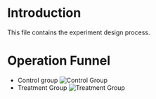 
# Introduction
This file contains the experiment design process.

# Operation Funnel

- Control group ![Control Group](control.png)
- Treatment Group ![Treatment Group](treatment.png)
